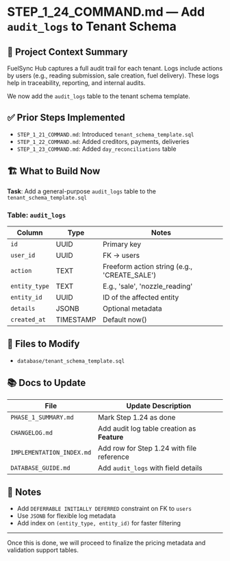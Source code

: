 # STEP\_1\_24\_COMMAND.md — Add `audit_logs` to Tenant Schema

## 🧠 Project Context Summary

FuelSync Hub captures a full audit trail for each tenant. Logs include actions by users (e.g., reading submission, sale creation, fuel delivery). These logs help in traceability, reporting, and internal audits.

We now add the `audit_logs` table to the tenant schema template.

## ✅ Prior Steps Implemented

* `STEP_1_21_COMMAND.md`: Introduced `tenant_schema_template.sql`
* `STEP_1_22_COMMAND.md`: Added creditors, payments, deliveries
* `STEP_1_23_COMMAND.md`: Added `day_reconciliations` table

## 🏗️ What to Build Now

**Task**: Add a general-purpose `audit_logs` table to the `tenant_schema_template.sql`

### Table: `audit_logs`

| Column        | Type      | Notes                                         |
| ------------- | --------- | --------------------------------------------- |
| `id`          | UUID      | Primary key                                   |
| `user_id`     | UUID      | FK → users                                    |
| `action`      | TEXT      | Freeform action string (e.g., 'CREATE\_SALE') |
| `entity_type` | TEXT      | E.g., 'sale', 'nozzle\_reading'               |
| `entity_id`   | UUID      | ID of the affected entity                     |
| `details`     | JSONB     | Optional metadata                             |
| `created_at`  | TIMESTAMP | Default now()                                 |

## 📁 Files to Modify

* `database/tenant_schema_template.sql`

## 📚 Docs to Update

| File                      | Update Description                          |
| ------------------------- | ------------------------------------------- |
| `PHASE_1_SUMMARY.md`      | Mark Step 1.24 as done                      |
| `CHANGELOG.md`            | Add audit log table creation as **Feature** |
| `IMPLEMENTATION_INDEX.md` | Add row for Step 1.24 with file reference   |
| `DATABASE_GUIDE.md`       | Add `audit_logs` with field details         |

## 📝 Notes

* Add `DEFERRABLE INITIALLY DEFERRED` constraint on FK to `users`
* Use `JSONB` for flexible log metadata
* Add index on `(entity_type, entity_id)` for faster filtering

---

Once this is done, we will proceed to finalize the pricing metadata and validation support tables.
